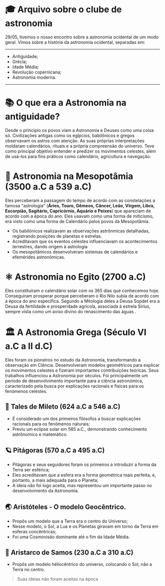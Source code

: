 # 🎓 Arquivo sobre o clube de astronomia

29/05, tivemos o nosso encontro sobre a astronomia ocidental de um modo geral. Vimos sobre a história da astronomia ocidental, separadas em: 

---
- Antiguidade;
- Grécia;
- Idade Média;
- Revolução copernicana;
- Astronomia moderna.
---

# 📚 O que era a Astronomia na antiguidade?

Desde o principio os povos viam a Astronomia e Deuses como uma coisa só. Civilizações antigas como os egípcios, babilônicos e gregos observavam os astros com atenção. As suas próprias interpretações moldaram calendários, rituais e a própria compreensão do universo.
Teve como principal objetivo entender e predizer os movimentos celestes, além de usá-los para fins práticos como calendário, agricultura e navegação.

# 📜 Astronomia na Mesopotâmia (3500 a.C a 539 a.C)

Eles perceberam a passagem do tempo de acordo com as constelações a famosa "astrologia" (<strong>Áries, Touro, Gêmeos, Câncer, Leão, Virgem, Libra, Escorpião, Sagitário, Capricórnio, Aquário e Peixes</strong>) que apareciam de acordo com a época do ano. Eles usavam como uma forma de miticismo, era visto como uma forma de Calendário pelos povos da Mesopotâmia.

<ul>
<li> Os babilônicos realizavam as observações astrônmicas detalhadas, registrando posições de planetas e estrelas.

<li> Acreditavam que os eventos celestes influenciavam os acontecimentos terrestres, dando origem à astrologia

<li>Os mesopotâmicos desenvolveram sistemas de calendários e efemérides astronômicas.

</ul>

# ⚛ Astronomia no Egito (2700 a.C)

Eles constituíram o calendário solar com os 365 dias que conhecemos hoje. Conseguiram prosperar porque perceberam o Rio Nilo subia de acordo com a época do ano específica. Segundo a Mitologia deles a Deusa Sopdet era a Deusa da fertilidade e prosperidade agrícola, associada à estrela Sírius, sempre vista como um aviso divino do renascimento das águas .

# 🏛️ A Astronomia Grega (Século VI a.C a II d.C)

Eles foram os pioneiros no estudo da Astronomia, transformando a observação em Ciência. Desenvolveram modelos geométricos para explicar os movimentos celestes e fizeram importantes contribuições teóricas. Seus trabalhos influenciou a Astronomia por séculos.
Foi principalmente um período de desenvolvimento importante para a ciência astronómica, caracterizado pela busca por explicações racionais e físicas para os fenómenos celestes.

## 🔺 Tales de Mileto (624 a.C a 546 a.C)
<ul>
<li>É considerado um dos primeiros filósofos a buscar explicações racionais para os fenômenos naturais;

<li>Previu um eclipse solar em 585 a.C., demonstrando conhecimento astrônomico e matemático.
</ul>

## 🪐 Pitágoras (570 a.C a 495 a.C)

<ul>
 <li>Pitágoras e seus seguidores foram os primeiros a introduzir a forma da Terra ser esférica;

 <li>Eles acreditavam que a esfera era a forma geométrica mais perfeita, e, portanto, a mais adequada para o Planeta;

 <li>A ideia não foi logo aceita, mas representou um importante passo no desenvolvimento da Astronomia.
</ul>

## 🌏 Aristóteles - O modelo Geocêntrico.

<ul>
<li>Propôs um modelo que a Terra era o centro do Universo;

<li>Nesse modelo, o Sol, a Lua e os Planetas giravam em torno da Terra em esferas concêntricas;

<li>Foi uma Cosmovisão dominante até o fim da Idade Média.
</ul>

## 🌌 Aristarco de Samos (230 a.C a 310 a.C)

<ul>
<li>Propôs um modelo héliocêntrico do universo, colocando o Sol, não a Terra no centro.
</ul>

>Suas ideias não foram aceitas na época

# 
